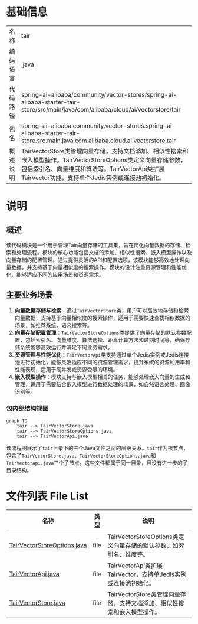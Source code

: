 # 基础信息

|      |      |
|------|------|
| 名称 | tair |
| 编码语言 | .java |
| 代码路径 | spring-ai-alibaba/community/vector-stores/spring-ai-alibaba-starter-tair-store/src/main/java/com/alibaba/cloud/ai/vectorstore/tair |
| 包名 | spring-ai-alibaba.community.vector-stores.spring-ai-alibaba-starter-tair-store.src.main.java.com.alibaba.cloud.ai.vectorstore.tair |
| 概述说明 | TairVectorStore类管理向量存储，支持文档添加、相似性搜索和嵌入模型操作。TairVectorStoreOptions类定义向量存储参数，包括索引名、向量维度和算法等。TairVectorApi类扩展TairVector功能，支持单个Jedis实例或连接池初始化。 |

# 说明

## 概述
该代码模块是一个用于管理Tair向量存储的工具集，旨在简化向量数据的存储、检索和处理流程。模块的核心功能包括文档的添加、相似性搜索、嵌入模型操作以及向量存储的配置管理。通过提供灵活的API和配置选项，该模块能够高效地处理向量数据，并支持基于向量相似度的搜索操作。模块的设计注重资源管理和性能优化，能够适应不同的应用场景和资源需求。

## 主要业务场景
1. **向量数据存储与检索**：通过`TairVectorStore`类，用户可以高效地存储和检索向量数据，支持基于向量相似度的搜索操作，适用于需要快速查找相似数据的场景，如推荐系统、语义搜索等。
2. **向量存储配置管理**：`TairVectorStoreOptions`类提供了向量存储的默认参数配置，包括索引名、向量维度、算法选择、距离计算方法和过期时间等，确保存储系统能够高效运行并满足不同业务需求。
3. **资源管理与性能优化**：`TairVectorApi`类支持通过单个Jedis实例或Jedis连接池进行初始化，能够灵活适应不同的资源管理需求，提升系统的资源利用率和性能表现，适用于高并发或资源受限的环境。
4. **嵌入模型操作**：模块支持与嵌入模型相关的任务，能够处理嵌入向量的生成和管理，适用于需要结合嵌入模型进行数据处理的场景，如自然语言处理、图像识别等。


### 包内部结构视图

```mermaid
graph TD
    tair --> TairVectorStore.java
    tair --> TairVectorStoreOptions.java
    tair --> TairVectorApi.java
```

该流程图展示了`tair`目录下的三个Java文件之间的层级关系。`tair`作为根节点，包含了`TairVectorStore.java`、`TairVectorStoreOptions.java`和`TairVectorApi.java`三个子节点。这些文件都属于同一目录，且没有进一步的子目录结构。

# 文件列表 File List

| 名称   | 类型  | 说明 |
|-------|------|-------------|
| [TairVectorStoreOptions.java](TairVectorStoreOptions.md) | file | TairVectorStoreOptions类定义向量存储的默认参数，如索引名、维度等。 |
| [TairVectorApi.java](TairVectorApi.md) | file | TairVectorApi类扩展TairVector，支持单Jedis实例或连接池初始化。 |
| [TairVectorStore.java](TairVectorStore.md) | file | TairVectorStore类管理向量存储，支持文档添加、相似性搜索和嵌入模型操作。 |


